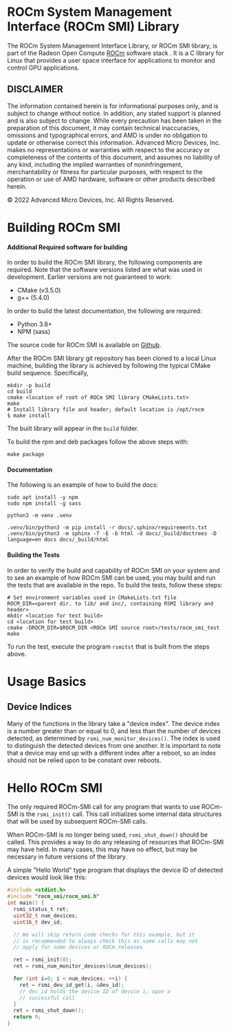 

# ROCm System Management Interface (ROCm SMI) Library

The ROCm System Management Interface Library, or ROCm SMI library, is part of the Radeon Open Compute [ROCm](https://github.com/RadeonOpenCompute) software stack . It is a C library for Linux that provides a user space interface for applications to monitor and control GPU applications.

## DISCLAIMER

The information contained herein is for informational purposes only, and is subject to change without notice. In addition, any stated support is planned and is also subject to change. While every precaution has been taken in the preparation of this document, it may contain technical inaccuracies, omissions and typographical errors, and AMD is under no obligation to update or otherwise correct this information. Advanced Micro Devices, Inc. makes no representations or warranties with respect to the accuracy or completeness of the contents of this document, and assumes no liability of any kind, including the implied warranties of noninfringement, merchantability or fitness for particular purposes, with respect to the operation or use of AMD hardware, software or other products described herein.

© 2022 Advanced Micro Devices, Inc. All Rights Reserved.


# Building ROCm SMI

#### Additional Required software for building
In order to build the ROCm SMI library, the following components are required. Note that the software versions listed are what was used in development. Earlier versions are not guaranteed to work:
* CMake (v3.5.0)
* g++ (5.4.0)

In order to build the latest documentation, the following are required:
* Python 3.8+
* NPM (sass)

The source code for ROCm SMI is available on [Github](https://github.com/RadeonOpenCompute/rocm_smi_lib).

After the ROCm SMI library git repository has been cloned to a local Linux machine, building the library is achieved by following the typical CMake build sequence. Specifically,
```shell
mkdir -p build
cd build
cmake <location of root of ROCm SMI library CMakeLists.txt>
make
# Install library file and header; default location is /opt/rocm
$ make install
```
The built library will appear in the `build` folder.

To build the rpm and deb packages follow the above steps with:
```shell
make package
```

#### Documentation
The following is an example of how to build the docs:
```shell
sudo apt install -y npm
sudo npm install -g sass

python3 -m venv .venv

.venv/bin/python3 -m pip install -r docs/.sphinx/requirements.txt
.venv/bin/python3 -m sphinx -T -E -b html -d docs/_build/doctrees -D language=en docs docs/_build/html
```

#### Building the Tests
In order to verify the build and capability of ROCm SMI on your system and to see an example of how ROCm SMI can be used, you may build and run the tests that are available in the repo. To build the tests, follow these steps:

```shell
# Set environment variables used in CMakeLists.txt file
ROCM_DIR=<parent dir. to lib/ and inc/, containing RSMI library and header>
mkdir <location for test build>
cd <location for test build>
cmake -DROCM_DIR=$ROCM_DIR <ROCm SMI source root>/tests/rocm_smi_test
make
```

To run the test, execute the program `rsmitst` that is built from the steps above.

# Usage Basics
## Device Indices
Many of the functions in the library take a "device index". The device index is a number greater than or equal to 0, and less than the number of devices detected, as determined by `rsmi_num_monitor_devices()`. The index is used to distinguish the detected devices from one another. It is important to note that a device may end up with a different index after a reboot, so an index should not be relied upon to be constant over reboots.

# Hello ROCm SMI
The only required ROCm-SMI call for any program that wants to use ROCm-SMI is the `rsmi_init()` call. This call initializes some internal data structures that will be used by subsequent ROCm-SMI calls. 

When ROCm-SMI is no longer being used, `rsmi_shut_down()` should be called. This provides a way to do any releasing of resources that ROCm-SMI may have held. In many cases, this may have no effect, but may be necessary in future versions of the library.

A simple "Hello World" type program that displays the device ID of detected devices would look like this:

```c
#include <stdint.h>
#include "rocm_smi/rocm_smi.h"
int main() {
  rsmi_status_t ret;
  uint32_t num_devices;
  uint16_t dev_id;

  // We will skip return code checks for this example, but it
  // is recommended to always check this as some calls may not
  // apply for some devices or ROCm releases

  ret = rsmi_init(0);
  ret = rsmi_num_monitor_devices(&num_devices);

  for (int i=0; i < num_devices; ++i) {
    ret = rsmi_dev_id_get(i, &dev_id);
    // dev_id holds the device ID of device i, upon a
    // successful call
  }
  ret = rsmi_shut_down();
  return 0;
}
```

